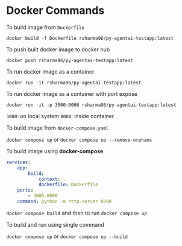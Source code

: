 # Docker Commands

To build image from `Dockerfile`

`docker build -f Dockerfile rsharma96/py-agentai-testapp:latest`

To push built docker image to docker hub

`docker push rsharma96/py-agentai-testapp:latest`

To run docker image as a container

`docker run -it rsharma96/py-agentai-testapp:latest`

To run docker image as a container with port expose

`docker run -it -p 3000:8000 rsharma96/py-agentai-testapp:latest`

`3000`: on local system `8000`: inside container

To build image from `docker-compose.yaml`

`docker compose up` or `docker compose up --remove-orphans`

To build image using **docker-compose**

```yaml
services:
    app:
        build:
            context: .
            dockerfile: Dockerfile
    ports:
        - 3000:8000
    command: python -m http.server 8000
```

`docker compose build` and then to run `docker compose up`

To build and run using single command

`docker compose up` or `docker compose up --build`

